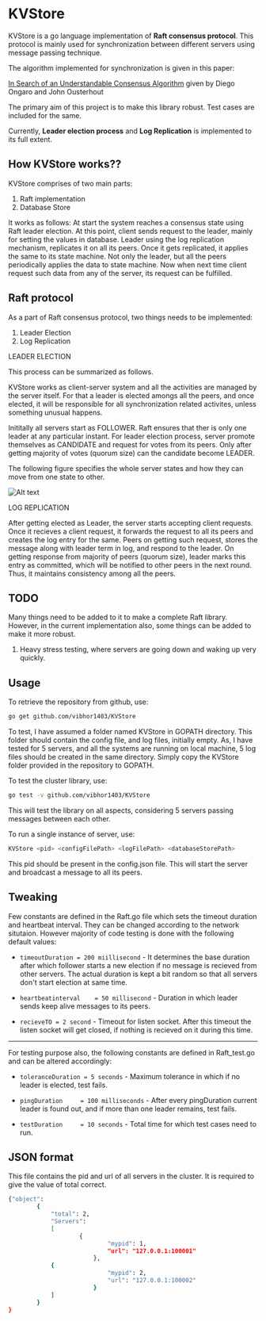 KVStore
=========

KVStore is a go language implementation of **Raft consensus protocol**. This protocol is mainly used for synchronization between different servers using message passing technique.

The algorithm implemented for synchronization is given in this paper:

[In Search of an Understandable Consensus Algorithm](https://ramcloud.stanford.edu/wiki/download/attachments/11370504/raft.pdf) given by Diego Ongaro and John Ousterhout

The primary aim of this project is to make this library robust. Test cases are included for the same.

Currently, **Leader election process** and **Log Replication** is implemented to its full extent.



How KVStore works??
------------------------
KVStore comprises of two main parts:
1. Raft implementation
2. Database Store

It works as follows:
At start the system reaches a consensus state using Raft leader election. At this point, client sends request to the leader, mainly for setting the values in database. Leader using the log replication mechanism, replicates it on all its peers. Once it gets replicated, it applies the same to its state machine. Not only the leader, but all the peers periodically applies the data to state machine. Now when next time client request such data from any of the server, its request can be fulfilled.

Raft protocol
----------

As a part of Raft consensus protocol, two things needs to be implemented:
1. Leader Election
2. Log Replication

LEADER ELECTION

This process can be summarized as follows.

KVStore works as client-server system and all the activities are managed by the server itself. For that a leader is elected amongs all the peers, and once elected, it will be responsible for all synchronization related activites, unless something unusual happens.

Inititally all servers start as FOLLOWER. Raft ensures that ther is only one leader at any particular instant. For leader election process, server 
promote themselves as CANDIDATE and request for votes from its peers. Only after getting majority of votes (quorum size) can the candidate become LEADER.

The following figure specifies the whole server states and how they can move from one state to other.

![Alt text](https://f.cloud.github.com/assets/6353786/2181747/b53f24d4-9763-11e3-8cd3-3c56dc28a6f9.png)

LOG REPLICATION

After getting elected as Leader, the server starts accepting client requests. Once it recieves a client request, it forwards the request to all its peers and creates the log entry for the same. Peers on getting such request, stores the message along with leader term in log, and respond to the leader. On getting response from majority of peers (quorum size), leader marks this entry as committed, which will be notified to other peers in the next round.
Thus, it maintains consistency among all the peers.

TODO
-------------

Many things need to be added to it to make a complete Raft library. However, in the current implementation also, some things can be added to make it more robust.

1. Heavy stress testing, where servers are going down and waking up very quickly. 

Usage
--------------

To retrieve the repository from github, use: 
```sh
go get github.com/vibhor1403/KVStore
```
To test, I have assumed a folder named KVStore in GOPATH directory. This folder should contain the config file, and log files, initially empty.
As, I have tested for 5 servers, and all the systems are running on local machine, 5 log files should be created in the same directory. Simply copy the KVStore folder provided in the repository to GOPATH.

To test the cluster library, use:
```sh
go test -v github.com/vibhor1403/KVStore
```
This will test the library on all aspects, considering 5 servers passing messages between each other.

To run a single instance of server, use:
```sh
KVStore <pid> <configFilePath> <logFilePath> <databaseStorePath>
```

This pid should be present in the config.json file. This will start the server and broadcast a message to all its peers.


Tweaking
-----------


Few constants are defined in the Raft.go file which sets the timeout duration and heartbeat interval. They can be changed according to the network situtaion. However majority of code testing is done with the following default values:

* `timeoutDuration = 200 miillisecond` - It determines the base duration after which follower starts a new election if no message is recieved from other servers. The actual duration is kept a bit random so that all servers don't start election at same time.

* `heartbeatinterval    = 50 millisecond` - Duration in which leader sends keep alive messages to its peers.

* `recieveTO = 2 second` - Timeout for listen socket. After this timeout the listen socket will get closed, if nothing is recieved on it during this time.

--------------------

For testing purpose also, the following constants are defined in Raft_test.go and can be altered accordingly:

* `toleranceDuration = 5 seconds` - Maximum tolerance in which if no leader is elected, test fails.

* `pingDuration		= 100 milliseconds` - After every pingDuration current leader is found out, and if more than one leader remains, test fails.

* `testDuration		= 10 seconds` - Total time for which test cases need to run.

JSON format
----------------
This file contains the pid and url of all servers in the cluster. It is required to give the value of total correct.
```sh
{"object": 
        {
           	"total": 2,
       		"Servers":
       		[
               		{
                       		"mypid": 1,
                       		"url": "127.0.0.1:100001"
                       	},
			{
                       		"mypid": 2,
                       		"url": "127.0.0.1:100002"
                       	}
       		]
    	}
}
```
